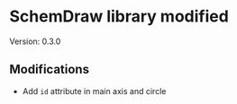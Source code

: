 # SchemDraw library modified

Version: 0.3.0

## Modifications

- Add `id` attribute in main axis and circle 